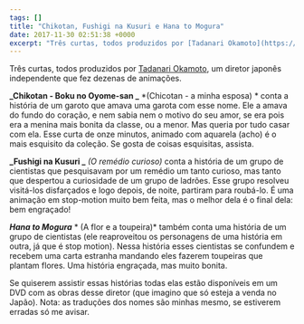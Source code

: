 ```yaml
---
tags: []
title: "Chikotan, Fushigi na Kusuri e Hana to Mogura"
date: 2017-11-30 02:51:38 +0000
excerpt: "Três curtas, todos produzidos por [Tadanari Okamoto](https://en.wikipedia.org/wiki/Tadanari_Okamoto), um diretor japonês independente que..."
---
```


Três curtas, todos produzidos por [Tadanari Okamoto](https://en.wikipedia.org/wiki/Tadanari_Okamoto), um diretor japonês independente que fez dezenas de animações.

**_Chikotan - Boku no Oyome-san _** *(Chicotan - a minha esposa) * conta a história de um garoto que amava uma garota com esse nome. Ele a amava do fundo do coração, e nem sabia nem o motivo do seu amor, se era pois era a menina mais bonita da classe, ou a menor. Mas queria por tudo casar com ela. Esse curta de onze minutos, animado com aquarela (acho) é o mais esquisito da coleção. Se gosta de coisas esquisitas, assista.

**_Fushigi na Kusuri _** *(O remédio curioso)* conta a história de um grupo de cientistas que pesquisavam por um remédio um tanto curioso, mas tanto que despertou a curiosidade de um grupo de ladrões. Esse grupo resolveu visitá-los disfarçados e logo depois, de noite, partiram para roubá-lo. É uma animação em stop-motion muito bem feita, mas o melhor dela é o final dela: bem engraçado!

**_Hana to Mogura_** * (A flor e a toupeira)* também conta uma história de um grupo de cientistas (ele reaproveitou os personagens de uma história em outra, já que é stop motion). Nessa história esses cientistas se confundem e recebem uma carta estranha mandando eles fazerem toupeiras que plantam flores. Uma história engraçada, mas muito bonita.

Se quiserem assistir essas histórias todas elas estão disponíveis em um DVD com as obras desse diretor (que imagino que só esteja a venda no Japão). Nota: as traduções dos nomes são minhas mesmo, se estiverem erradas só me avisar.